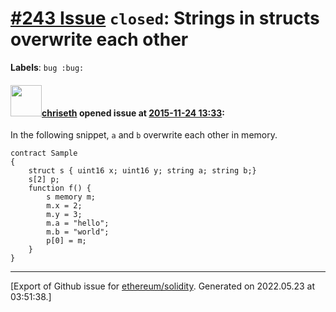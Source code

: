# [\#243 Issue](https://github.com/ethereum/solidity/issues/243) `closed`: Strings in structs overwrite each other
**Labels**: `bug :bug:`


#### <img src="https://avatars.githubusercontent.com/u/9073706?v=4" width="50">[chriseth](https://github.com/chriseth) opened issue at [2015-11-24 13:33](https://github.com/ethereum/solidity/issues/243):

In the following snippet, `a` and `b` overwrite each other in memory.

```
contract Sample
{
    struct s { uint16 x; uint16 y; string a; string b;}
    s[2] p;
    function f() {
        s memory m;
        m.x = 2;
        m.y = 3;
        m.a = "hello";
        m.b = "world";
        p[0] = m;
    }
}
```





-------------------------------------------------------------------------------



[Export of Github issue for [ethereum/solidity](https://github.com/ethereum/solidity). Generated on 2022.05.23 at 03:51:38.]

